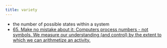 ```yaml
---
title: variety
---
```


- the number of possible states within a system
- [65. Make no mistake about it: Computers process numbers - not symbols. We measure our understanding (and control) by the extent to which we can arithmetize an activity.](http://www.cs.yale.edu/homes/perlis-alan/quotes.html)
